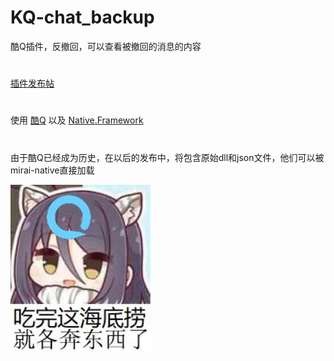 # KQ-chat_backup
酷Q插件，反撤回，可以查看被撤回的消息的内容
#
<a href="https://bbs.smyhw.online:8080/forum.php?mod=viewthread&tid=34">插件发布帖</a>
#
使用 <a href="https://cqp.cc/">酷Q</a> 以及 <a href="https://github.com/Jie2GG/Native.Framework">Native.Framework</a>
#
由于酷Q已经成为历史，在以后的发布中，将包含原始dll和json文件，他们可以被mirai-native直接加载

![KQ_R.I.P.](https://github.com/smyhw/KQ-WelcomeMessage/raw/master/KQ_R.I.P.jpg)
